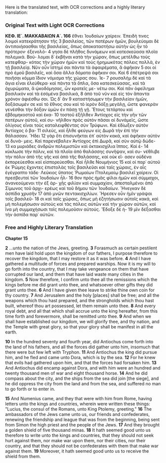 Here is the translated text, with OCR corrections and a highly literary translation:

### Original Text with Light OCR Corrections

**ΚΕΦ. ΙΕ΄. ΜΑΚΚΑΒΑΙΩΝ Α΄. 166**
ἔθνει Ἰουδαίων χαίρειν. Ἐπειδὴ τινες λοιμοὶ κατεκράτησαν τῆς
3 βασιλείας, τῶν πατέρων ἡμῶν, βουλεύομαι δὲ ἀντιποιήσασθαι τῆς
βασιλείας, ὅπως ἀποκαταστήσω αὐτὴν ὡς ἦν τὸ πρότερον· ἐξενολό-
4 γησα δὲ πλῆθος δυνάμεων καὶ κατεσκεύασα πλοῖα πολεμικά. Βού-
λομαι δ᾽ ἐκβῆναι κατὰ τὴν χώραν, ὅπως μετέλθω τοὺς κατεφθαρ-
κότας τὴν χώραν ἡμῶν καὶ τοὺς ἠρημωκότας πόλεις πολλά, ἐν τῇ
βασιλείᾳ. Νῦν οὖν ἵστημί σοι πάντα τὰ ἀφαιρέματα, ἃ ἀφῆκαν
5 σοι οἱ πρὸ ἐμοῦ βασιλεῖς, καὶ ὅσα ἄλλα δόματα ἀφῆκαν σοι. Καὶ
6 ἐπέτρεψά σοι ποιῆσαι κόμμα ἴδιον νόμισμα τῆς χώρας σου. Ἱε-
7 ρουσαλὴμ δὲ καὶ τὰ ἅγια εἶναι ἐλεύθερα· καὶ πάντα τὰ ὅπλα, ὅσα
κατεσκεύασας, καὶ τὰ ὀχυρώματα, ἃ ᾠκοδόμησας, ὧν κρατεῖς με-
νέτω σοι. Καὶ πᾶν ὀφείλημα βασιλικὸν καὶ τὰ ἐσόμένα βασιλικά,
8 ἀπὸ τοῦ νῦν καὶ εἰς τὸν ἅπαντα χρόνον ἀφιέσθω σοι. Ὡς δ᾽ ἂν
9 καταστήσωμεν τὴν βασιλείαν ἡμῶν, δοξάσωμέν σε καὶ τὸ ἔθνος
σου καὶ τὸ ἱερὸν δόξῃ μεγάλῃ, ὥστε φανερὰν γενέσθαι τὴν δόξαν
ὑμῶν ἐν πάσῃ τῇ γῇ. Ἔτους τετάρτου καὶ ἑβδομηκοστοῦ καὶ ἑκα-
10 τοστοῦ ἐξῆλθεν Ἀντίοχος εἰς τὴν γῆν τῶν πατέρων αὐτοῦ, καὶ συ-
νῆλθον πρὸς αὐτὸν πᾶσαι αἱ δυνάμεῖς, ὥστε ὀλίγους εἶναι τοὺς
καταλειφθέντας σὺν Τρύφωνι. Καὶ ἐδίωξεν αὐτὸν Ἀντίοχος ὁ βα-
11 σιλεύς, καὶ ἦλθε φεύγων εἰς Δωρᾶ τὴν ἐπὶ τὴν θάλασσαν. Ἤδει
12 γὰρ ὅτι ἐπισυνῆκται ἐπ᾽ αὐτὸν κακά, καὶ ἀφῆκαν αὐτὸν αἱ δυνά-
μεις. Καὶ παρενέβαλεν Ἀντίοχος ἐπὶ Δωρᾶ, καὶ σὺν αὐτῷ δώδε-
13 κα μυριάδες ἀνδρῶν πολεμιστῶν καὶ ὀκτακισχίλια ἵππος. Καὶ ἐ-
14 κύκλωσε τὴν πόλιν, καὶ τὰ πλοῖα ἀπὸ θαλάσσης συνῆψαν, καὶ συ-
νέθλιβε τὴν πόλιν ἀπὸ τῆς γῆς καὶ ἀπὸ τῆς θαλάσσης, καὶ οὐκ εἴ-
ασεν οὐδένα ἐκπορεύεσθαι καὶ εἰσπορεύεσθαι. Καὶ ἦλθε Νουμήνιος
15 καὶ οἱ παρ᾽ αὐτοῦ ἐκ Ῥώμης ἔχοντες ἐπιστολὰς τοῖς βασιλεῦσι
καὶ ταῖς χώραις, ἐν αἷς ἐγέγραπτο τάδε· Λεύκιος ὕπατος Ῥωμαίων
Πτολεμαίῳ βασιλεῖ χαίρειν. Οἱ πρεσβευταὶ τῶν Ἰουδαίων ἦλ-
16 θον πρὸς ἡμᾶς φίλοι ἡμῶν καὶ σύμμαχοι, ἀνανεούμενοι τὴν ἐξ ἀρ-
χῆς φιλίαν καὶ συμμαχίαν, ἀπεσταλμένοι ἀπὸ Σίμωνος τοῦ ἀρχι-
ερέως καὶ τοῦ δήμου τῶν Ἰουδαίων. Ἤνεγκαν δὲ ἀσπίδα χρυσῆν
17 ἀπὸ μνῶν πεντακισχιλίων. Ἤρεσεν οὖν ἡμῖν γράψαι τοῖς βασιλεῦ-
18 σι καὶ ταῖς χώραις, ὅπως μὴ ἐζητήσωσιν αὐτοῖς κακά, καὶ μὴ
πολεμήσωσιν αὐτοὺς καὶ τὰς πόλεις αὐτῶν καὶ τὴν χώραν αὐτῶν,
καὶ ἵνα μὴ συμμαχήσωσι τοῖς πολεμοῦσιν αὐτούς. Ἔδοξε δὲ ἡ-
19 μῖν δέξασθαι τὴν ἀσπίδα παρ᾿ αὐτῶν.

### Free and Highly Literary Translation

**Chapter 15**

**2** ...unto the nation of the Jews, greeting.
**3** Forasmuch as certain pestilent men have laid hold upon the kingdom of our fathers, I purpose therefore to recover the kingdom, that I may restore it as it was before.
**4** And I have gathered a multitude of forces and prepared warships. Now it is my will to go forth into the country, that I may take vengeance on them that have corrupted our land, and them that have laid waste many cities in the kingdom.
**5** Now therefore, I confirm unto thee all the remissions which the kings before me did grant unto thee, and whatsoever other gifts they did grant unto thee.
**6** And I have given thee leave to strike thine own coin for thy country.
**7** And Jerusalem and the holy [places] shall be free; and all the weapons which thou hast prepared, and the strongholds which thou hast built, whereof thou art possessed, let them remain unto thee.
**8** And every royal debt, and all that which shall accrue unto the king hereafter, from this time forth and forevermore, shall be remitted unto thee.
**9** And when we shall have established our kingdom, we will glorify thee, and thy nation, and the Temple with great glory, so that your glory shall be manifest in all the earth.

**10** In the hundred seventy and fourth year, did Antiochus come forth into the land of his fathers, and all the forces did gather unto him, insomuch that there were but few left with Tryphon.
**11** And Antiochus the king did pursue him, and he fled and came unto Dora, which is by the sea.
**12** For he knew that evils had gathered upon him, and that the forces had forsaken him.
**13** And Antiochus did encamp against Dora, and with him were an hundred and twenty thousand men of war and eight thousand horse.
**14** And he did compass about the city, and the ships from the sea did join [the siege], and he did oppress the city from the land and from the sea, and suffered no man to go forth or to enter in.

**15** And Numenius came, and they that were with him from Rome, having letters unto the kings and countries, wherein were written these things: "Lucius, the consul of the Romans, unto King Ptolemy, greeting."
**16** The ambassadors of the Jews came unto us, our friends and confederates, renewing the friendship and league that was from the beginning, being sent from Simon the high priest and the people of the Jews.
**17** And they brought a golden shield of five thousand minas.
**18** It hath seemed good unto us therefore to write unto the kings and countries, that they should not seek hurt against them, nor make war upon them, nor their cities, nor their country, and that they should not be confederates with them that make war against them.
**19** Moreover, it hath seemed good unto us to receive the shield from them.